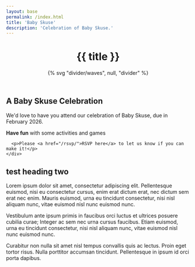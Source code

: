 ```yaml
---
layout: base
permalink: /index.html
title: 'Baby Skuse'
description: 'Celebration of Baby Skuse.'
---
```


<div class="wrapper">
  <header class="full | section" style="--spot-color: var(--color-primary)">
    <div class="section__inner flow region">
      <h1 class="text-center" style="color: var(--color-light);">{{ title }}</h1>
    </div>
    {% svg "divider/waves", null, "divider" %}
  </header>

  <article class="full | region">
    <div class="wrapper flow prose">
      <h2 id="an-eleventy-starter">A Baby Skuse Celebration</h2>
      <p>
        We'd love to have you attend our celebration of Baby Skuse, due in February 2026.
      </p>
      <p><strong>Have fun</strong> with some activities and games</p>
      
      <p>Please <a href="/rsvp/">RSVP here</a> to let us know if you can make it!</p>
    </div>
  </article>

</div>

## test heading two
<p>Lorem ipsum dolor sit amet, consectetur adipiscing elit. Pellentesque euismod, nisi eu consectetur cursus, enim erat dictum erat, nec dictum sem erat nec enim. Mauris euismod, urna eu tincidunt consectetur, nisi nisl aliquam nunc, vitae euismod nisl nunc euismod nunc.</p>

<p>Vestibulum ante ipsum primis in faucibus orci luctus et ultrices posuere cubilia curae; Integer ac sem nec urna cursus faucibus. Etiam euismod, urna eu tincidunt consectetur, nisi nisl aliquam nunc, vitae euismod nisl nunc euismod nunc.</p>

<p>Curabitur non nulla sit amet nisl tempus convallis quis ac lectus. Proin eget tortor risus. Nulla porttitor accumsan tincidunt. Pellentesque in ipsum id orci porta dapibus.</p>

